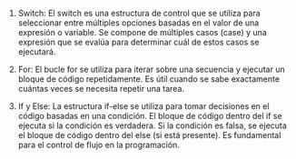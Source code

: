 1. Switch:
   El switch es una estructura de control que se utiliza para seleccionar entre múltiples opciones basadas en el valor de una expresión o variable.
   Se compone de múltiples casos (case) y una expresión que se evalúa para determinar cuál de estos casos se ejecutará.

2. For:
   El bucle for se utiliza para iterar sobre una secuencia y ejecutar un bloque de código repetidamente.
   Es útil cuando se sabe exactamente cuántas veces se necesita repetir una tarea.

3. If y Else:
   La estructura if-else se utiliza para tomar decisiones en el código basadas en una condición.
   El bloque de código dentro del if se ejecuta si la condición es verdadera. Si la condición es falsa, se ejecuta el bloque de código dentro del else (si está presente).
   Es fundamental para el control de flujo en la programación.
